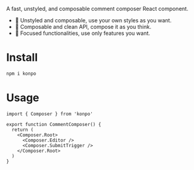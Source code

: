 A fast, unstyled, and composable comment composer React component.

- 🎨 Unstyled and composable, use your own styles as you want.
- 🧩 Composable and clean API, compose it as you think.
- 🧠 Focused functionalities, use only features you want.

# Install

```sh
npm i konpo
```

# Usage

```tsx
import { Composer } from 'konpo'

export function CommentComposer() {
  return (
    <Composer.Root>
      <Composer.Editor />
      <Composer.SubmitTrigger />
    </Composer.Root>
  )
}
```
